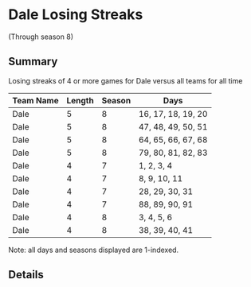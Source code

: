 # Dale Losing Streaks
(Through season 8)
## Summary



Losing streaks of 4 or more games for Dale versus all teams for all time



| Team Name | Length | Season | Days |
| ----- | ----- | ----- | ----- |
| Dale                           | 5          | 8          | 16, 17, 18, 19, 20 |
| Dale                           | 5          | 8          | 47, 48, 49, 50, 51 |
| Dale                           | 5          | 8          | 64, 65, 66, 67, 68 |
| Dale                           | 5          | 8          | 79, 80, 81, 82, 83 |
| Dale                           | 4          | 7          | 1, 2, 3, 4 |
| Dale                           | 4          | 7          | 8, 9, 10, 11 |
| Dale                           | 4          | 7          | 28, 29, 30, 31 |
| Dale                           | 4          | 7          | 88, 89, 90, 91 |
| Dale                           | 4          | 8          | 3, 4, 5, 6 |
| Dale                           | 4          | 8          | 38, 39, 40, 41 |




Note: all days and seasons displayed are 1-indexed.

## Details


